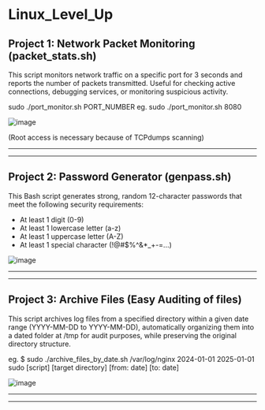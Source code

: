 # Linux_Level_Up

Project 1: Network Packet Monitoring (packet_stats.sh)
-------------------------------------------------------------------
This script monitors network traffic on a specific port for 3 seconds and reports the number of packets transmitted. Useful for checking active connections, debugging services, or monitoring suspicious activity.

sudo ./port_monitor.sh PORT_NUMBER eg.  sudo ./port_monitor.sh 8080

![image](https://github.com/user-attachments/assets/296622cb-1486-4e7c-a01c-0ffb939e882a)


(Root access is necessary because of TCPdumps scanning)

-----------------------------------------------------------------------------
-----------------------------------------------------------------------------

Project 2: Password Generator (genpass.sh) 
-----------------------------------------------------------------------
This Bash script generates strong, random 12-character passwords that meet the following security requirements:
  * At least 1 digit (0-9)
  * At least 1 lowercase letter (a-z)
  * At least 1 uppercase letter (A-Z)
  * At least 1 special character (!@#$%^&*_+-=...)

![image](https://github.com/user-attachments/assets/1ffd1fd2-631d-41d2-89e8-b4cc355f561d)

-----------------------------------------------------------------------------------------------------------
-----------------------------------------------------------------------------------------------------------

Project 3: Archive Files (Easy Auditing of files)
-----------------------------------------------------------------------
This script archives log files from a specified directory within a given date range (YYYY-MM-DD to YYYY-MM-DD), automatically organizing them into a dated folder at /tmp for audit purposes, while preserving the original directory structure.

eg. $ sudo ./archive_files_by_date.sh /var/log/nginx 2024-01-01 2025-01-01
       sudo [script] [target directory] [from: date] [to: date]

![image](https://github.com/user-attachments/assets/08aad6b5-b71e-497f-9c2e-6275c1aa0608)


-----------------------------------------------------------------------------------------------------------
-----------------------------------------------------------------------------------------------------------

